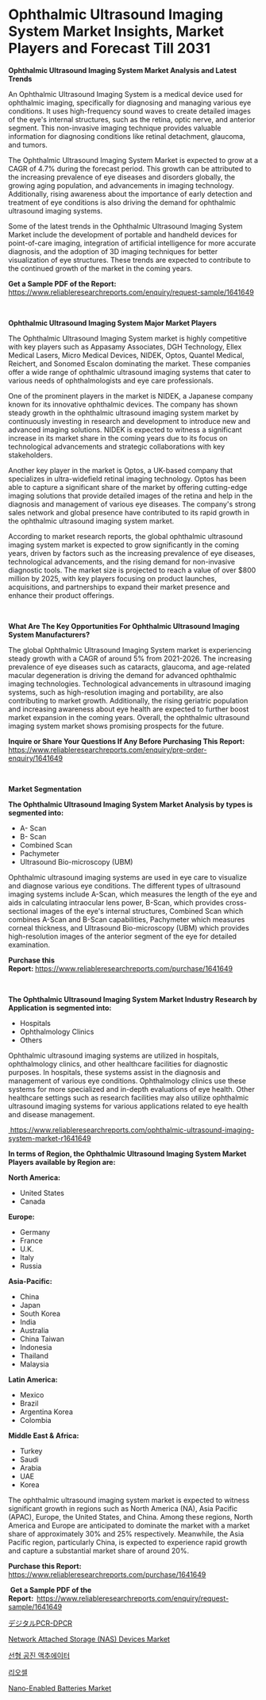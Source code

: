 <p><h1>Ophthalmic Ultrasound Imaging System Market Insights, Market Players and Forecast Till 2031</h1></p><p><strong>Ophthalmic Ultrasound Imaging System Market Analysis and Latest Trends</strong></p>
<p><p>An Ophthalmic Ultrasound Imaging System is a medical device used for ophthalmic imaging, specifically for diagnosing and managing various eye conditions. It uses high-frequency sound waves to create detailed images of the eye's internal structures, such as the retina, optic nerve, and anterior segment. This non-invasive imaging technique provides valuable information for diagnosing conditions like retinal detachment, glaucoma, and tumors.</p><p>The Ophthalmic Ultrasound Imaging System Market is expected to grow at a CAGR of 4.7% during the forecast period. This growth can be attributed to the increasing prevalence of eye diseases and disorders globally, the growing aging population, and advancements in imaging technology. Additionally, rising awareness about the importance of early detection and treatment of eye conditions is also driving the demand for ophthalmic ultrasound imaging systems.</p><p>Some of the latest trends in the Ophthalmic Ultrasound Imaging System Market include the development of portable and handheld devices for point-of-care imaging, integration of artificial intelligence for more accurate diagnosis, and the adoption of 3D imaging techniques for better visualization of eye structures. These trends are expected to contribute to the continued growth of the market in the coming years.</p></p>
<p><strong>Get a Sample PDF of the Report:&nbsp;</strong> <a href="https://www.reliableresearchreports.com/enquiry/request-sample/1641649">https://www.reliableresearchreports.com/enquiry/request-sample/1641649</a></p>
<p>&nbsp;</p>
<p><strong>Ophthalmic Ultrasound Imaging System Major Market Players</strong></p>
<p><p>The Ophthalmic Ultrasound Imaging System market is highly competitive with key players such as Appasamy Associates, DGH Technology, Ellex Medical Lasers, Micro Medical Devices, NIDEK, Optos, Quantel Medical, Reichert, and Sonomed Escalon dominating the market. These companies offer a wide range of ophthalmic ultrasound imaging systems that cater to various needs of ophthalmologists and eye care professionals.</p><p>One of the prominent players in the market is NIDEK, a Japanese company known for its innovative ophthalmic devices. The company has shown steady growth in the ophthalmic ultrasound imaging system market by continuously investing in research and development to introduce new and advanced imaging solutions. NIDEK is expected to witness a significant increase in its market share in the coming years due to its focus on technological advancements and strategic collaborations with key stakeholders.</p><p>Another key player in the market is Optos, a UK-based company that specializes in ultra-widefield retinal imaging technology. Optos has been able to capture a significant share of the market by offering cutting-edge imaging solutions that provide detailed images of the retina and help in the diagnosis and management of various eye diseases. The company's strong sales network and global presence have contributed to its rapid growth in the ophthalmic ultrasound imaging system market.</p><p>According to market research reports, the global ophthalmic ultrasound imaging system market is expected to grow significantly in the coming years, driven by factors such as the increasing prevalence of eye diseases, technological advancements, and the rising demand for non-invasive diagnostic tools. The market size is projected to reach a value of over $800 million by 2025, with key players focusing on product launches, acquisitions, and partnerships to expand their market presence and enhance their product offerings.</p></p>
<p>&nbsp;</p>
<p><strong>What Are The Key Opportunities For Ophthalmic Ultrasound Imaging System Manufacturers?</strong></p>
<p><p>The global Ophthalmic Ultrasound Imaging System market is experiencing steady growth with a CAGR of around 5% from 2021-2026. The increasing prevalence of eye diseases such as cataracts, glaucoma, and age-related macular degeneration is driving the demand for advanced ophthalmic imaging technologies. Technological advancements in ultrasound imaging systems, such as high-resolution imaging and portability, are also contributing to market growth. Additionally, the rising geriatric population and increasing awareness about eye health are expected to further boost market expansion in the coming years. Overall, the ophthalmic ultrasound imaging system market shows promising prospects for the future.</p></p>
<p><strong>Inquire or Share Your Questions If Any Before Purchasing This Report:</strong> <a href="https://www.reliableresearchreports.com/enquiry/pre-order-enquiry/1641649">https://www.reliableresearchreports.com/enquiry/pre-order-enquiry/1641649</a></p>
<p>&nbsp;</p>
<p><strong>Market Segmentation</strong></p>
<p><strong>The Ophthalmic Ultrasound Imaging System Market Analysis by types is segmented into:</strong></p>
<p><ul><li>A- Scan</li><li>B- Scan</li><li>Combined Scan</li><li>Pachymeter</li><li>Ultrasound Bio-microscopy (UBM)</li></ul></p>
<p><p>Ophthalmic ultrasound imaging systems are used in eye care to visualize and diagnose various eye conditions. The different types of ultrasound imaging systems include A-Scan, which measures the length of the eye and aids in calculating intraocular lens power, B-Scan, which provides cross-sectional images of the eye's internal structures, Combined Scan which combines A-Scan and B-Scan capabilities, Pachymeter which measures corneal thickness, and Ultrasound Bio-microscopy (UBM) which provides high-resolution images of the anterior segment of the eye for detailed examination.</p></p>
<p><strong>Purchase this Report:&nbsp;</strong><a href="https://www.reliableresearchreports.com/purchase/1641649">https://www.reliableresearchreports.com/purchase/1641649</a></p>
<p>&nbsp;</p>
<p><strong>The Ophthalmic Ultrasound Imaging System Market Industry Research by Application is segmented into:</strong></p>
<p><ul><li>Hospitals</li><li>Ophthalmology Clinics</li><li>Others</li></ul></p>
<p><p>Ophthalmic ultrasound imaging systems are utilized in hospitals, ophthalmology clinics, and other healthcare facilities for diagnostic purposes. In hospitals, these systems assist in the diagnosis and management of various eye conditions. Ophthalmology clinics use these systems for more specialized and in-depth evaluations of eye health. Other healthcare settings such as research facilities may also utilize ophthalmic ultrasound imaging systems for various applications related to eye health and disease management.</p></p>
<p><a href="https://www.reliableresearchreports.com/ophthalmic-ultrasound-imaging-system-market-r1641649">&nbsp;https://www.reliableresearchreports.com/ophthalmic-ultrasound-imaging-system-market-r1641649</a></p>
<p><strong>In terms of Region, the Ophthalmic Ultrasound Imaging System Market Players available by Region are:</strong></p>
<p>
    <p> <strong> North America: </strong>
        <ul>
            <li>United States</li>
            <li>Canada</li>
        </ul>
        </p> 
    <p> <strong> Europe: </strong>
        <ul>
            <li>Germany</li>
            <li>France</li>
            <li>U.K.</li>
            <li>Italy</li>
            <li>Russia</li>
        </ul>
        </p> 
    <p> <strong> Asia-Pacific: </strong>
        <ul>
            <li>China</li>
            <li>Japan</li>
            <li>South Korea</li>
            <li>India</li>
            <li>Australia</li>
            <li>China Taiwan</li>
            <li>Indonesia</li>
            <li>Thailand</li>
            <li>Malaysia</li>
        </ul>
        </p> 
    <p> <strong> Latin America: </strong>
        <ul>
            <li>Mexico</li>
            <li>Brazil</li>
            <li>Argentina Korea</li>
            <li>Colombia</li>
        </ul>
        </p> 
    <p> <strong> Middle East & Africa: </strong>
        <ul>
            <li>Turkey</li>
            <li>Saudi</li>
            <li>Arabia</li>
            <li>UAE</li>
            <li>Korea</li>
        </ul>
    </p>
    </p>
<p><p>The ophthalmic ultrasound imaging system market is expected to witness significant growth in regions such as North America (NA), Asia Pacific (APAC), Europe, the United States, and China. Among these regions, North America and Europe are anticipated to dominate the market with a market share of approximately 30% and 25% respectively. Meanwhile, the Asia Pacific region, particularly China, is expected to experience rapid growth and capture a substantial market share of around 20%.</p></p>
<p><strong>Purchase this Report: </strong><a href="https://www.reliableresearchreports.com/purchase/1641649">https://www.reliableresearchreports.com/purchase/1641649</a></p>
<p>&nbsp;<strong>Get a Sample PDF of the Report:&nbsp;&nbsp;</strong><a href="https://www.reliableresearchreports.com/enquiry/request-sample/1641649">https://www.reliableresearchreports.com/enquiry/request-sample/1641649</a></p>
<p><strong></strong></p>
<p><p><a href="https://github.com/CarlieShields/Market-Research-Report-List-1/blob/main/2366732167713.md">デジタルPCR-DPCR</a></p><p><a href="https://github.com/eeenafisainka/Market-Research-Report-List-1/blob/main/network-attached-storage-nas-devices-market.md">Network Attached Storage (NAS) Devices Market</a></p><p><a href="https://github.com/msujons1512/Market-Research-Report-List-1/blob/main/4238632181207.md">선형 공진 액추에이터</a></p><p><a href="https://github.com/amuji413411/Market-Research-Report-List-1/blob/main/9101074181208.md">리오셀</a></p><p><a href="https://github.com/liliskanaya73/Market-Research-Report-List-1/blob/main/nano-enabled-batteries-market.md">Nano-Enabled Batteries Market</a></p></p>